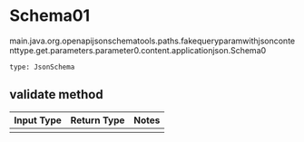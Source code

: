# Schema01
main.java.org.openapijsonschematools.paths.fakequeryparamwithjsoncontenttype.get.parameters.parameter0.content.applicationjson.Schema0
```
type: JsonSchema
```

## validate method
Input Type | Return Type | Notes
------------ | ------------- | -------------
 |  |
